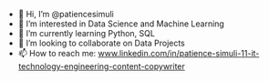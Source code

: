 - 👋 Hi, I’m @patiencesimuli
- 👀 I’m interested in Data Science and Machine Learning
- 🌱 I’m currently learning Python, SQL
- 💞️ I’m looking to collaborate on Data Projects
- 📫 How to reach me: www.linkedin.com/in/patience-simuli-11-it-technology-engineering-content-copywriter 

<!---
patiencesimuli/patiencesimuli is a ✨ special ✨ repository because its `README.md` (this file) appears on your GitHub profile.
You can click the Preview link to take a look at your changes.
--->
